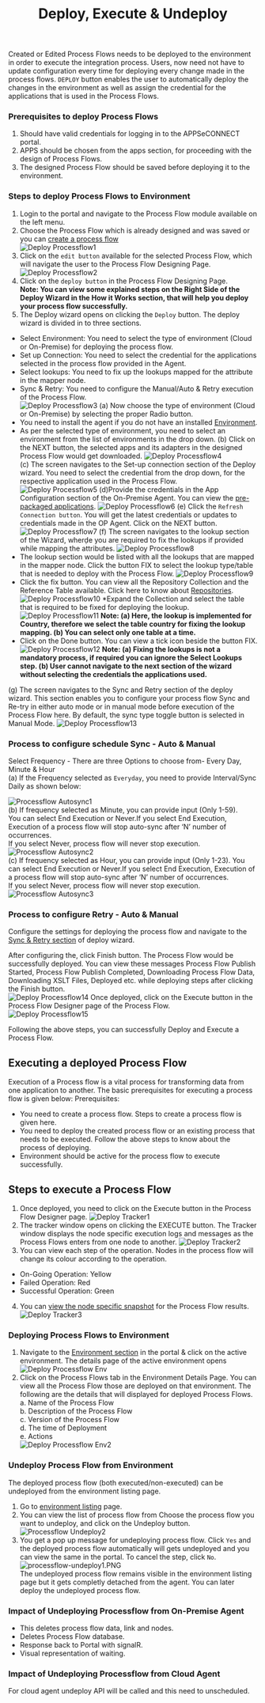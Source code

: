 ﻿---
title: "Deploy, Execute & Undeploy"
toc: true
tag: developers
category: "Processflow"
menus: 
   quickstartprocessflow:
        title: "Deploy, Execute & Undeploy"
        weight: 6
        icon: fa fa-file-word-o
        identifier: deployprocessflow
---

Created or Edited Process Flows needs to be deployed to the environment in order to execute the integration process. 
Users, now need not have to update configuration every time for deploying every change made in the process flows. 
`DEPLOY` button enables the user to automatically deploy the changes in the environment as well as assign the 
credential for the applications that is used in the Process Flows.

### Prerequisites to deploy Process Flows

1.	Should have valid credentials for logging in to the APPSeCONNECT portal.
2.	APPS should be chosen from the apps section, for proceeding with the design of Process Flows.
3.	The designed Process Flow should be saved before deploying it to the environment.

### Steps to deploy Process Flows to Environment
1.	Login to the portal and navigate to the Process Flow module available on the left menu.  
2.  Choose the Process Flow which is already designed and was saved or you can [create a process flow](/processflow/creating-processflow/)   
![Deploy Processflow1](../../staticfiles/processflow/media/deploy-processflow1.png)   
3.  Click on the `edit button` available for the selected Process Flow, which will navigate the user to the 
    Process Flow Designing Page.  
 ![Deploy Processflow2](../../staticfiles/processflow/media/deploy-processflow2.png) 
4.	Click on the `deploy button` in the Process Flow Designing Page.  
 **Note: You can view some explained steps on the Right Side of the Deploy Wizard in the How it 
Works section, that will help you deploy your process flow successfully.**  
5. The Deploy wizard opens on clicking the `Deploy` button. The deploy wizard is divided in to three sections.
* Select Environment: You need to select the type of environment (Cloud or On-Premise) for deploying the process flow.
* Set up Connection: You need to select the credential for the applications selected in the process flow provided in the Agent.
* Select lookups: You need to fix up the lookups mapped for the attribute in the mapper node.
* Sync & Retry: You need to configure the Manual/Auto  & Retry execution of the Process Flow.  
![Deploy Processflow3](../../staticfiles/processflow/media/deploy-processflow3.png) 
(a) Now choose the type of environment (Cloud or On-Premise) by selecting the proper Radio button.  
* You need to install the agent if you do not have an installed [Environment](/deployment/Environment-Management/). 
* As per the selected type of environment, you need to select an environment from the list of environments in the drop down. 
(b) Click on the NEXT button, the selected apps and its adapters in the designed Process Flow would get downloaded.
![Deploy Processflow4](../../staticfiles/processflow/media/deploy-processflow4.png)   
(c) The screen navigates to the Set-up connection section of the Deploy wizard. You need to select the credential from the drop down, for the respective application used in the Process Flow.   
 ![Deploy Processflow5](../../staticfiles/processflow/media/deploy-processflow5.png)
(d)Provide the credentials in the App Configuration section of the On-Premise Agent. You can view the [pre-packaged applications](/connectors/Overview-of-Connectors/).
![Deploy Processflow6](../../staticfiles/processflow/media/deploy-processflow6.png)
(e) Click  the `Refresh Connection button`. You will get the latest credentials or updates to credentials made in the OP Agent. Click on the NEXT button.
![Deploy Processflow7](../../staticfiles/processflow/media/deploy-processflow7.png) 
(f) The screen navigates to the lookup section of the Wizard, wherḍe you are required to fix the lookups if provided while mapping the attributes.
![Deploy Processflow8](../../staticfiles/processflow/media/deploy-processflow8.png)
* The lookup section would be listed with all the lookups that are mapped in the mapper node. Click the button FIX to select the lookup type/table that is needed to deploy with the Process Flow.
![Deploy Processflow9](../../staticfiles/processflow/media/deploy-processflow9.png)
* Click the fix button. You can view all the Repository Collection and the Reference Table available. Click here to know about [Repositories]().    
![Deploy Processflow10](../../staticfiles/processflow/media/deploy-processflow10.png)
*Expand the Collection and select the table that is required to be fixed for deploying the lookup.
![Deploy Processflow11](../../staticfiles/processflow/media/deploy-processflow11.png)
**Note: (a) Here, the lookup is implemented for Country, therefore we select the table country for fixing the lookup mapping.
        (b) You can select only one table at a time.**
 * Click on the Done button. You can view a tick icon beside the button FIX. 
![Deploy Processflow12](../../staticfiles/processflow/media/deploy-processflow12.png)
**Note: (a) Fixing the lookups is not a mandatory process, if required you can ignore the Select Lookups step.
        (b) User cannot navigate to the next section of the wizard without selecting the credentials the applications used.**  

(g) The screen navigates to the Sync and Retry section of the deploy wizard. 
This section enables you to configure your process flow Sync and Re-try in either auto mode or in manual mode before 
execution of the Process Flow here. By default, the sync type toggle button is selected in Manual Mode. 
![Deploy Processflow13](../../staticfiles/processflow/media/deploy-processflow13.png)

### Process to configure schedule Sync - Auto & Manual   
Select Frequency - There are three Options to choose from-  Every Day, Minute & Hour             
(a) If the Frequency selected as `Everyday`, you need to provide Interval/Sync Daily 
as shown below: 

![Processflow Autosync1](../../staticfiles/processflow/media/processflow-autosync1.png)  
(b) If frequency selected as Minute, you can provide input (Only 1-59).  
You can select End Execution or Never.If you select End Execution, Execution of a process 
flow will stop auto-sync after ‘N’ number of occurrences.    
If you select Never, process flow will never stop execution.    
![Processflow Autosync2](../../staticfiles/processflow/media/processflow-autosync2.png)  
(c) If frequency selected as Hour, you can provide input (Only 1-23). You can select 
End Execution or Never.If you select End Execution, Execution of a process 
flow will stop auto-sync after ‘N’ number of occurrences.    
If you select Never, process flow will never stop execution.
![Processflow Autosync3](../../staticfiles/processflow/media/processflow-autosync3.png)

### Process to configure Retry - Auto & Manual

Configure the settings for deploying the process flow and navigate to the [Sync & Retry 
section]() of deploy wizard. 

After configuring the, click Finish button. The Process Flow would be successfully 
deployed. You can view these messages Process Flow Publish Started, Process Flow Publish Completed, 
Downloading Process Flow Data, Downloading XSLT Files, Deployed etc. while deploying steps after 
clicking the Finish button.  
![Deploy Processflow14](../../staticfiles/processflow/media/deploy-processflow14.png)
Once deployed, click on the Execute button in the Process Flow Designer page of the Process Flow.  
![Deploy Processflow15](../../staticfiles/processflow/media/deploy-processflow15.png)

Following the above steps, you can successfully Deploy and Execute a Process Flow.

## Executing a deployed Process Flow
Execution of a Process flow is a vital process for transforming data from one application to another. The basic prerequisites for executing a process flow is given below:
Prerequisites:
* You need to create a process flow. Steps to create a process flow is given here.
* You need to deploy the created process flow or an existing process that needs to be executed. Follow the above steps to know about the process of deploying.
* Environment should be active for the process flow to execute successfully.

## Steps to execute a Process Flow

1.	Once deployed, you need to click on the Execute button in the Process Flow Designer page.
![Deploy Tracker1](../../staticfiles/processflow/media/deploy-tracker1.png)  
2.	The tracker window opens on clicking the EXECUTE button. The Tracker window displays the node specific execution logs and messages as the Process Flows enters from one node to another.
![Deploy Tracker2](../../staticfiles/processflow/media/deploy-tracker2.png)  
3.	You can view each step of the operation. Nodes in the process flow will change its colour according to the operation. 
  * On-Going Operation: Yellow      
  * Failed Operation: Red       
  * Successful Operation: Green      
4.	You can [view the node specific snapshot]() for the Process Flow results. 
![Deploy Tracker3](../../staticfiles/processflow/media/deploy-tracker3.png)  

### Deploying Process Flows to Environment

1.	Navigate to the [Environment section](/deployment/Environment-Management/) in the portal & click on the active environment. The details page of the active environment opens
![Deploy Processflow Env](../../staticfiles/processflow/media/deploy-processflow-env.png)    
2.	Click on the Process Flows tab in the Environment Details Page. You can view all the Process Flow those are deployed on that environment.
The following are the details that will displayed for deployed Process Flows.    
a.	Name of the Process Flow  
b.	Description of the Process Flow    
c.	Version of the Process Flow  
d.	The time of Deployment    
e.	Actions        
![Deploy Processflow Env2](../../staticfiles/processflow/media/deploy-processflow-env2.png) 

### Undeploy Process Flow from Environment

The deployed process flow (both executed/non-executed) can be undeployed from the environment
listing page. 

1. Go to [environment listing](/deployment/Environment-Management/) page.
2. You can view the list of process flow from Choose the process flow you want to undeploy, and click on the Undeploy button.
![Processflow Undeploy2](../../staticfiles/processflow/media/processflow-undeploy2.png)   
3. You get a pop up message for undeploying process flow. Click `Yes` and the deployed process flow automatically will gets undeployed and you can view the same in the 
portal. To cancel the step, click `No`.
![processflow-undeploy1.PNG](../../staticfiles/processflow/media/processflow-undeploy1.PNG)  
The undeployed process flow remains visible in the environment listing page but it gets completly
detached from the agent. You can later deploy the undeployed process flow.

### Impact of Undeploying Processflow from On-Premise Agent 

* This deletes process flow data, link and nodes.
* Deletes Process Flow database.
* Response back to Portal with signalR.
* Visual representation of waiting.

### Impact of Undeploying Processflow from Cloud Agent

For cloud agent undeploy API will be called and this need to unscheduled.